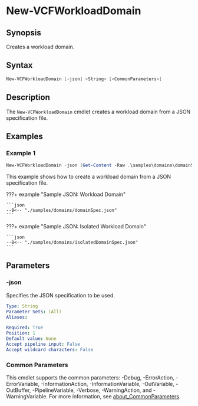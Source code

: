 # New-VCFWorkloadDomain

## Synopsis

Creates a workload domain.

## Syntax

```powershell
New-VCFWorkloadDomain [-json] <String> [<CommonParameters>]
```

## Description

The `New-VCFWorkloadDomain` cmdlet creates a workload domain from a JSON specification file.

## Examples

### Example 1

```powershell
New-VCFWorkloadDomain -json (Get-Content -Raw .\samples\domains\domainSpec.json)
```

This example shows how to create a workload domain from a JSON specification file.

???+ example "Sample JSON: Workload Domain"

    ```json
    --8<-- "./samples/domains/domainSpec.json"
    ```
???+ example "Sample JSON: Isolated Workload Domain"

    ```json
    --8<-- "./samples/domains/isolatedDomainSpec.json"
    ```

## Parameters

### -json

Specifies the JSON specification to be used.

```yaml
Type: String
Parameter Sets: (All)
Aliases:

Required: True
Position: 1
Default value: None
Accept pipeline input: False
Accept wildcard characters: False
```

### Common Parameters

This cmdlet supports the common parameters: -Debug, -ErrorAction, -ErrorVariable, -InformationAction, -InformationVariable, -OutVariable, -OutBuffer, -PipelineVariable, -Verbose, -WarningAction, and -WarningVariable. For more information, see [about_CommonParameters](http://go.microsoft.com/fwlink/?LinkID=113216).
